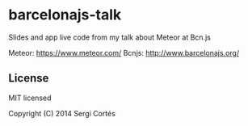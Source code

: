barcelonajs-talk
================

Slides and app live code from my talk about Meteor at Bcn.js

Meteor: https://www.meteor.com/
Bcnjs: http://www.barcelonajs.org/

## License

MIT licensed

Copyright (C) 2014 Sergi Cortés
